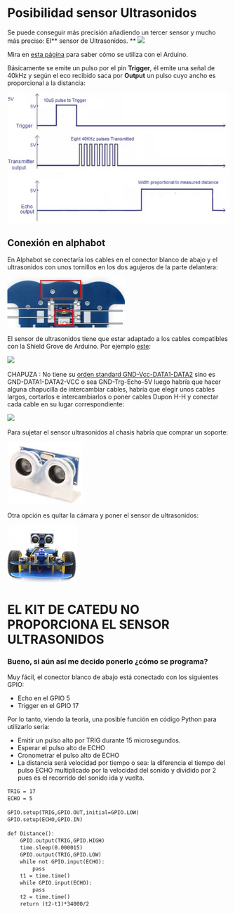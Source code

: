 # Posibilidad sensor Ultrasonidos

Se puede conseguir más precisión añadiendo un tercer sensor y mucho más preciso: El** sensor de Ultrasonidos.
**
![](https://catedu.github.io/programa-arduino-mediante-codigo/img/Captura_de_pantalla_2015-04-01_a_las_22.40.00.png)

Mira en [esta página](https://catedu.github.io/programa-arduino-mediante-codigo/sensor_de_ultrasonidos.html) para saber cómo se utiliza con el Arduino.

Básicamente se emite un pulso por el pin **Trigger**, él emite una señal de 40kHz y según el eco recibido saca por **Output** un pulso cuyo ancho es proporcional a la distancia:

![](/assets/ultrasonidos.jpg)

## Conexión en alphabot

En Alphabot se conectaría los cables en el conector blanco de abajo y el ultrasonidos con unos tornillos en los dos agujeros de la parte delantera:

![](/assets/conexionUS.jpg)

El sensor de ultrasonidos tiene que estar adaptado a los cables compatibles con la Shield Grove de Arduino. Por ejemplo [este](https://www.seeedstudio.com/Grove-Ultrasonic-Ranger-p-960.html):

![](https://statics3.seeedstudio.com/seeed/img/2016-09/kIyY21sbC6ct7JYzCWf1mAPs.jpg)

CHAPUZA : No tiene su [orden standard GND-Vcc-DATA1-DATA2](http://wiki.seeedstudio.com/Grove_System/) sino es GND-DATA1-DATA2-VCC o sea GND-Trg-Echo-5V luego habría que hacer alguna chapucilla de intercambiar cables, habría que elegir unos cables largos, cortarlos e intercambiarlos o poner cables Dupon H-H y conectar cada cable en su lugar correspondiente:

![](https://statics3.seeedstudio.com/seeed/file/2018-02/bazaar707576_img_5936a.JPG)

Para sujetar el sensor ultrasonidos al chasis habría que comprar un soporte:

![](/assets/soporteus.png)

Otra opción es quitar la cámara y poner el sensor de ultrasonidos:

![](/assets/brazous.png)

# EL KIT DE CATEDU NO PROPORCIONA EL SENSOR ULTRASONIDOS

### Bueno, si aún así me decido ponerlo ¿cómo se programa?

Muy fácil, el conector blanco de abajo está conectado con los siguientes GPIO:

* Echo en el GPIO 5
* Trigger en el GPIO 17

Por lo tanto, viendo la teoría, una posible función en código Python para utilizarlo sería:

* Emitir un pulso alto por TRIG durante 15 microsegundos.
* Esperar el pulso alto de ECHO
* Cronometrar el pulso alto de ECHO
* La distancia será velocidad por tiempo o sea: la diferencia el tiempo del pulso ECHO multiplicado por la velocidad del sonido y dividido por 2 pues es el recorrido del sonido ida y vuelta.

```cpp+lineNumbers:true
TRIG = 17
ECHO = 5

GPIO.setup(TRIG,GPIO.OUT,initial=GPIO.LOW)
GPIO.setup(ECHO,GPIO.IN)

def Distance():
    GPIO.output(TRIG,GPIO.HIGH)
    time.sleep(0.000015)
    GPIO.output(TRIG,GPIO.LOW)
    while not GPIO.input(ECHO):
        pass
    t1 = time.time()
    while GPIO.input(ECHO):
        pass
    t2 = time.time()
    return (t2-t1)*34000/2
